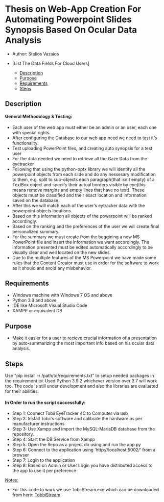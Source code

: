 # Thesis on Web-App Creation For Automating Powerpoint Slides Synopsis Based On Ocular Data Analysis

- Author: Stelios Vazaios

- [List The Data Fields For Cloud Users]
  - [Description](#description)
  - [Purpose](#purpose)
  - [Requirements](#requirements)
  - [Steps](#steps)

## Description

#### General Methodology & Testing:
- Each user of the web app must either be an admin or an user, each one with special rights.
- After configuring the Database to our web app need we need to test it's functionality.
- Test uploading PowerPoint files, and creating  auto synopsis for a test user 
- For the data needed we need to retrieve all the Gaze Data from the eyetracker
- Following that using the python-pptx library we will identify all the powerpoint objects from each slide and do any nessesary modification to them, e.g. split to sub-objects each paragraph(that isn't empty) of a TextBox object and specify their actual borders visible by eye(this means remove margins and empty lines that have no text). These objects must be classified and their exact location and information saved on the database.
- After this we will match each of the user's eytracker data with the powerpoint objects locations.
- Based on this information all objects of the powerpoint will be ranked accordingly.                                                        
- Based on the ranking and the preferences of the user we will create final personalized summary.
- For the summary we must create from the beggining a new MS PowerPoint file and insert the information we want accordingly. The information presented must be edited automatically accordingly to be visually clear and well located on the new slides. 
 &nbsp;
- Due to the multiple features of the MS Powerpoint we have made some rules that the Content Creator must use in order for the software to work as it should and avoid any misbehavior.


## Requirements
- Windows machine with Windows 7 OS and above
- Python 3.8 and above
- IDE like Microsoft Visual Studio Code
- XAMPP or equivalent DB


## Purpose

- Make it easier for a user to recieve crucial information of a presentation by auto-summarizing the most important info based on his ocular data analysis.

## Steps

Use "pip install -r /path/to/requirements.txt" to setup needed packages in the requirement txt
Used Python 3.9.2 whichever version over 3.7 will work too.
The code is still under development and also the libraries are evaluated for their abilities.

#### In Order to run the script successfully:
- Step 1: Connect Tobii EyeTracker 4C to Computer via usb
- Step 2:	Install Tobii's software and calibrate the hardware as per manufacturer instructions
- Step 3:	Use Xampp and import the MySQL-MariaDB database from the repository.
- Step 4: Start the DB Service from Xampp
- Step 5:	Open the Repo as a project dir using and run the app.py
- Step 6:	Connect to the application using 'http://localhost:5002/' from a browser
- Step 7:	Login to the application
- Step 8:	Based on Admin or User Login you have distributed access to the app to use it per preference

<ins>Notes:</ins>

- For this code to work we use TobiiStream.exe which can be downloaded from here: [TobbiStream](http://web.tecnico.ulisboa.pt/~augusto.esteves/GazeTrack/TobiiStream.zip).
